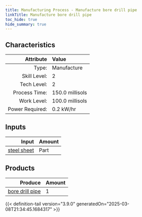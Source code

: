 ```yaml
---
title: Manufacturing Process - Manufacture bore drill pipe
linkTitle: Manufacture bore drill pipe
toc_hide: true
hide_summary: true
---
```

<!-- This is generated by the MarsSim HelpGenertor, do not edit. -->


## Characteristics

| Attribute      | Value |
|--------:|:------|
|Type:|Manufacture|
|Skill Level:|2|
|Tech Level:|2|
|Process Time:|150.0 millisols|
|Work Level:|100.0 millisols|
|Power Required:|0.2 kW/hr|

## Inputs

| Input      | Amount |
|--------:|:------|
|[steel sheet](/docs/definitions/part/steel-sheet)|Part|3|

## Products


| Produce      | Amount |
|--------:|:------|
|[bore drill pipe](/docs/definitions/part/bore-drill-pipe)|1|



{{< definition-tail version="3.9.0" generatedOn="2025-03-08T21:34:45.1684317" >}}



